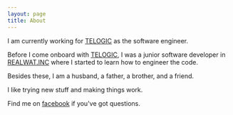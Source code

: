 ```yaml
---
layout: page
title: About
---
```


I am currently working for [TELOGIC](http://www.telogic.com.sg) as the software engineer.

Before I come onboard with [TELOGIC](http://www.telogic.com.sg), I was a junior software developer in [REALWAT.INC](http://www.realwat.com) where I started to learn how to engineer the code.

Besides these, I am a husband, a father, a brother, and a friend.

I like trying new stuff and making things work.

Find me on [facebook](https://www.facebook.com/varmansvn) if you've got questions.
